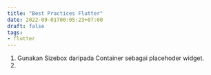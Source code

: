 ```yaml
---
title: "Best Practices Flutter"
date: 2022-09-01T00:05:23+07:00
draft: false
tags:
- flutter
---
```


1. Gunakan Sizebox daripada Container sebagai placehoder widget.
2.